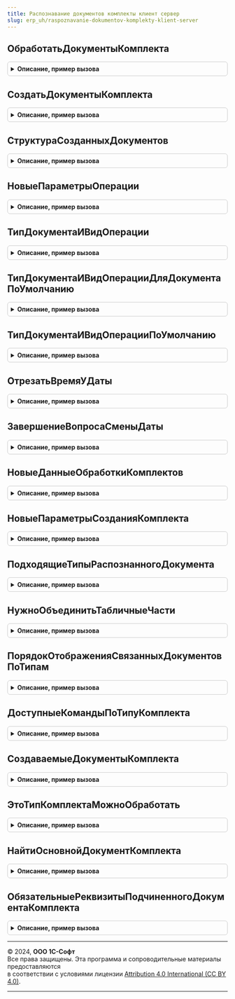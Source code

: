 ```yaml
---
title: Распознавание документов комплекты клиент сервер
slug: erp_uh/raspoznavanie-dokumentov-komplekty-klient-server
---
```



## ОбработатьДокументыКомплекта
<details style="margin: 1em 0; padding: 0.5em; border: 1px solid #ccc; border-radius: 6px;">

<summary style="font-weight: bold; cursor: pointer;">Описание, пример вызова</summary>

```bsl

Процедура ОбработатьДокументыКомплекта(Форма, ПараметрыСоздания, ОповещениеНаКлиенте = Неопределено) Экспорт
```

Пример вызова
```bsl
РаспознаваниеДокументовКомплектыКлиентСервер.ОбработатьДокументыКомплекта(Форма, ПараметрыСоздания, ОповещениеНаКлиенте);
```
</details>

## СоздатьДокументыКомплекта
<details style="margin: 1em 0; padding: 0.5em; border: 1px solid #ccc; border-radius: 6px;">

<summary style="font-weight: bold; cursor: pointer;">Описание, пример вызова</summary>

```bsl

Процедура СоздатьДокументыКомплекта(Форма, ПараметрыСоздания, ОповещениеНаКлиенте) Экспорт
```

Пример вызова
```bsl
РаспознаваниеДокументовКомплектыКлиентСервер.СоздатьДокументыКомплекта(Форма, ПараметрыСоздания, ОповещениеНаКлиенте));
```
</details>

## СтруктураСозданныхДокументов
<details style="margin: 1em 0; padding: 0.5em; border: 1px solid #ccc; border-radius: 6px;">

<summary style="font-weight: bold; cursor: pointer;">Описание, пример вызова</summary>

```bsl

Функция СтруктураСозданныхДокументов() Экспорт
```

Пример вызова
```bsl
Результат = РаспознаваниеДокументовКомплектыКлиентСервер.СтруктураСозданныхДокументов() 
```
</details>

## НовыеПараметрыОперации
<details style="margin: 1em 0; padding: 0.5em; border: 1px solid #ccc; border-radius: 6px;">

<summary style="font-weight: bold; cursor: pointer;">Описание, пример вызова</summary>

```bsl

Функция НовыеПараметрыОперации() Экспорт
```

Пример вызова
```bsl
Результат = РаспознаваниеДокументовКомплектыКлиентСервер.НовыеПараметрыОперации() 
```
</details>

## ТипДокументаИВидОперации
<details style="margin: 1em 0; padding: 0.5em; border: 1px solid #ccc; border-radius: 6px;">

<summary style="font-weight: bold; cursor: pointer;">Описание, пример вызова</summary>

```bsl

Функция ТипДокументаИВидОперации(Знач ИмяКоманды) Экспорт
```

Пример вызова
```bsl
Результат = РаспознаваниеДокументовКомплектыКлиентСервер.ТипДокументаИВидОперации(ИмяКоманды) 
```
</details>

## ТипДокументаИВидОперацииДляДокументаПоУмолчанию
<details style="margin: 1em 0; padding: 0.5em; border: 1px solid #ccc; border-radius: 6px;">

<summary style="font-weight: bold; cursor: pointer;">Описание, пример вызова</summary>

```bsl

Функция ТипДокументаИВидОперацииДляДокументаПоУмолчанию(Направление, ТипДокумента) Экспорт
```

Пример вызова
```bsl
Результат = РаспознаваниеДокументовКомплектыКлиентСервер.ТипДокументаИВидОперацииДляДокументаПоУмолчанию(Направление, ТипДокумента) 
```
</details>

## ТипДокументаИВидОперацииПоУмолчанию
<details style="margin: 1em 0; padding: 0.5em; border: 1px solid #ccc; border-radius: 6px;">

<summary style="font-weight: bold; cursor: pointer;">Описание, пример вызова</summary>

```bsl

Функция ТипДокументаИВидОперацииПоУмолчанию(Направление, ТипКомплекта) Экспорт
```

Пример вызова
```bsl
Результат = РаспознаваниеДокументовКомплектыКлиентСервер.ТипДокументаИВидОперацииПоУмолчанию(Направление, ТипКомплекта) 
```
</details>

## ОтрезатьВремяУДаты
<details style="margin: 1em 0; padding: 0.5em; border: 1px solid #ccc; border-radius: 6px;">

<summary style="font-weight: bold; cursor: pointer;">Описание, пример вызова</summary>

```bsl

Функция ОтрезатьВремяУДаты(Знач ДатаСтрокой) Экспорт
```

Пример вызова
```bsl
Результат = РаспознаваниеДокументовКомплектыКлиентСервер.ОтрезатьВремяУДаты(ДатаСтрокой) 
```
</details>

## ЗавершениеВопросаСменыДаты
<details style="margin: 1em 0; padding: 0.5em; border: 1px solid #ccc; border-radius: 6px;">

<summary style="font-weight: bold; cursor: pointer;">Описание, пример вызова</summary>

```bsl

Процедура ЗавершениеВопросаСменыДаты(РезультатВопроса, ДополнительныеПараметры) Экспорт
```

Пример вызова
```bsl
РаспознаваниеДокументовКомплектыКлиентСервер.ЗавершениеВопросаСменыДаты(РезультатВопроса, ДополнительныеПараметры) 
```
</details>

## НовыеДанныеОбработкиКомплектов
<details style="margin: 1em 0; padding: 0.5em; border: 1px solid #ccc; border-radius: 6px;">

<summary style="font-weight: bold; cursor: pointer;">Описание, пример вызова</summary>

```bsl

Функция НовыеДанныеОбработкиКомплектов() Экспорт
```

Пример вызова
```bsl
Результат = РаспознаваниеДокументовКомплектыКлиентСервер.НовыеДанныеОбработкиКомплектов() 
```
</details>

## НовыеПараметрыСозданияКомплекта
<details style="margin: 1em 0; padding: 0.5em; border: 1px solid #ccc; border-radius: 6px;">

<summary style="font-weight: bold; cursor: pointer;">Описание, пример вызова</summary>

```bsl

Функция НовыеПараметрыСозданияКомплекта() Экспорт
```

Пример вызова
```bsl
Результат = РаспознаваниеДокументовКомплектыКлиентСервер.НовыеПараметрыСозданияКомплекта() 
```
</details>

## ПодходящиеТипыРаспознанногоДокумента
<details style="margin: 1em 0; padding: 0.5em; border: 1px solid #ccc; border-radius: 6px;">

<summary style="font-weight: bold; cursor: pointer;">Описание, пример вызова</summary>

```bsl

Функция ПодходящиеТипыРаспознанногоДокумента(ТипДокумента) Экспорт
```

Пример вызова
```bsl
Результат = РаспознаваниеДокументовКомплектыКлиентСервер.ПодходящиеТипыРаспознанногоДокумента(ТипДокумента) 
```
</details>

## НужноОбъединитьТабличныеЧасти
<details style="margin: 1em 0; padding: 0.5em; border: 1px solid #ccc; border-radius: 6px;">

<summary style="font-weight: bold; cursor: pointer;">Описание, пример вызова</summary>

```bsl

Функция НужноОбъединитьТабличныеЧасти(ТипДокумента1, ТипДокумента2) Экспорт
```

Пример вызова
```bsl
Результат = РаспознаваниеДокументовКомплектыКлиентСервер.НужноОбъединитьТабличныеЧасти(ТипДокумента1, ТипДокумента2) 
```
</details>

## ПорядокОтображенияСвязанныхДокументовПоТипам
<details style="margin: 1em 0; padding: 0.5em; border: 1px solid #ccc; border-radius: 6px;">

<summary style="font-weight: bold; cursor: pointer;">Описание, пример вызова</summary>

```bsl

Функция ПорядокОтображенияСвязанныхДокументовПоТипам() Экспорт
```

Пример вызова
```bsl
Результат = РаспознаваниеДокументовКомплектыКлиентСервер.ПорядокОтображенияСвязанныхДокументовПоТипам() 
```
</details>

## ДоступныеКомандыПоТипуКомплекта
<details style="margin: 1em 0; padding: 0.5em; border: 1px solid #ccc; border-radius: 6px;">

<summary style="font-weight: bold; cursor: pointer;">Описание, пример вызова</summary>

```bsl

Функция ДоступныеКомандыПоТипуКомплекта(Направление, ТипКомплекта) Экспорт
```

Пример вызова
```bsl
Результат = РаспознаваниеДокументовКомплектыКлиентСервер.ДоступныеКомандыПоТипуКомплекта(Направление, ТипКомплекта) 
```
</details>

## СоздаваемыеДокументыКомплекта
<details style="margin: 1em 0; padding: 0.5em; border: 1px solid #ccc; border-radius: 6px;">

<summary style="font-weight: bold; cursor: pointer;">Описание, пример вызова</summary>

```bsl

Функция СоздаваемыеДокументыКомплекта(ПараметрыСоздания) Экспорт
```

Пример вызова
```bsl
Результат = РаспознаваниеДокументовКомплектыКлиентСервер.СоздаваемыеДокументыКомплекта(ПараметрыСоздания) 
```
</details>

## ЭтоТипКомплектаМожноОбработать
<details style="margin: 1em 0; padding: 0.5em; border: 1px solid #ccc; border-radius: 6px;">

<summary style="font-weight: bold; cursor: pointer;">Описание, пример вызова</summary>

```bsl

Функция ЭтоТипКомплектаМожноОбработать(ТипКомплекта) Экспорт
```

Пример вызова
```bsl
Результат = РаспознаваниеДокументовКомплектыКлиентСервер.ЭтоТипКомплектаМожноОбработать(ТипКомплекта) 
```
</details>

## НайтиОсновнойДокументКомплекта
<details style="margin: 1em 0; padding: 0.5em; border: 1px solid #ccc; border-radius: 6px;">

<summary style="font-weight: bold; cursor: pointer;">Описание, пример вызова</summary>

```bsl

// Выполнить поиск основного распознанного документа в комплекте и вернуть его.
//
// Параметры:
//  ПараметрыПоиска - Структура:
//  * ДокументыПоТипам - Соответствие из ПеречислениеСсылка.ТипыДокументовРаспознаваниеДокументов.
//  * ТипКомплекта - Строка - тип комплекта из РаспознаваниеДокументовКомплектыКлиентСервер.СформироватьТипКомплекта
//  * НаправлениеДокумента - ПеречислениеСсылка.НаправленияРаспознанногоДокумента - направление для всех документов
//
// Возвращаемое значение:
//  ДокументСсылка.РаспознанныйДокумент - ссылка на РаспознанныйДокумент
//
Функция НайтиОсновнойДокументКомплекта(ПараметрыПоиска) Экспорт
```

Пример вызова
```bsl
Результат = РаспознаваниеДокументовКомплектыКлиентСервер.НайтиОсновнойДокументКомплекта(ПараметрыПоиска) 
```
</details>

## ОбязательныеРеквизитыПодчиненногоДокументаКомплекта
<details style="margin: 1em 0; padding: 0.5em; border: 1px solid #ccc; border-radius: 6px;">

<summary style="font-weight: bold; cursor: pointer;">Описание, пример вызова</summary>

```bsl

// Выполнить поиск реквизитов, обязательных для заполнения в подчиненном документе комплекта.
//
// Параметры:
//  ПараметрыПоиска - Структура:
//  * ДокументыПоТипам - Соответствие - пары для каждого документа из комплекта, где Ключ - Перечисление.ТипыДокументовРаспознаваниеДокументов, а Значение - Документ.РаспознанныйДокумент
//  * ТипКомплекта - Строка - тип комплекта из РаспознаваниеДокументовКомплектыКлиентСервер.СформироватьТипКомплекта
//  * НаправлениеДокумента - Перечисление.НаправленияРаспознанногоДокумента - направление для всех документов
//  * ТипПодчиненного - Перечисление.ТипыДокументовРаспознаваниеДокументов - тип подчиненного распознанного документа
//
// Возвращаемое значение:
//  Массив строк - имен реквизитов
//
Функция ОбязательныеРеквизитыПодчиненногоДокументаКомплекта(ПараметрыПоиска) Экспорт
```

Пример вызова
```bsl
Результат = РаспознаваниеДокументовКомплектыКлиентСервер.ОбязательныеРеквизитыПодчиненногоДокументаКомплекта(ПараметрыПоиска) 
```
</details>

---

© 2024, **ООО 1С-Софт**  
Все права защищены. Эта программа и сопроводительные материалы предоставляются  
в соответствии с условиями лицензии [Attribution 4.0 International (CC BY 4.0)](https://creativecommons.org/licenses/by/4.0/legalcode).

---
